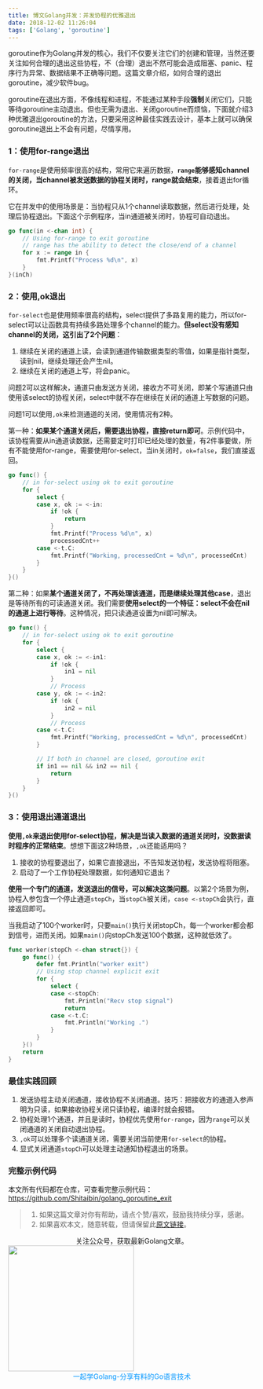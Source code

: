```yaml
---
title: 博文Golang并发：并发协程的优雅退出
date: 2018-12-02 11:26:04
tags: ['Golang', 'goroutine']
---
```



goroutine作为Golang并发的核心，我们不仅要关注它们的创建和管理，当然还要关注如何合理的退出这些协程，不（合理）退出不然可能会造成阻塞、panic、程序行为异常、数据结果不正确等问题。这篇文章介绍，如何合理的退出goroutine，减少软件bug。

goroutine在退出方面，不像线程和进程，不能通过某种手段**强制**关闭它们，只能等待goroutine主动退出。但也无需为退出、关闭goroutine而烦恼，下面就介绍3种优雅退出goroutine的方法，只要采用这种最佳实践去设计，基本上就可以确保goroutine退出上不会有问题，尽情享用。

### 1：使用for-range退出

`for-range`是使用频率很高的结构，常用它来遍历数据，**`range`能够感知channel的关闭，当channel被发送数据的协程关闭时，range就会结束**，接着退出for循环。

它在并发中的使用场景是：当协程只从1个channel读取数据，然后进行处理，处理后协程退出。下面这个示例程序，当in通道被关闭时，协程可自动退出。

```go
go func(in <-chan int) {
    // Using for-range to exit goroutine
    // range has the ability to detect the close/end of a channel
    for x := range in {
        fmt.Printf("Process %d\n", x)
    }
}(inCh)
```

### 2：使用,ok退出

`for-select`也是使用频率很高的结构，select提供了多路复用的能力，所以for-select可以让函数具有持续多路处理多个channel的能力。**但select没有感知channel的关闭，这引出了2个问题**：
1. 继续在关闭的通道上读，会读到通道传输数据类型的零值，如果是指针类型，读到nil，继续处理还会产生nil。
2. 继续在关闭的通道上写，将会panic。

问题2可以这样解决，通道只由发送方关闭，接收方不可关闭，即某个写通道只由使用该select的协程关闭，select中就不存在继续在关闭的通道上写数据的问题。

问题1可以使用`,ok`来检测通道的关闭，使用情况有2种。

第一种：**如果某个通道关闭后，需要退出协程，直接return即可**。示例代码中，该协程需要从in通道读数据，还需要定时打印已经处理的数量，有2件事要做，所有不能使用for-range，需要使用for-select，当in关闭时，`ok=false`，我们直接返回。

```go
go func() {
	// in for-select using ok to exit goroutine
	for {
		select {
		case x, ok := <-in:
			if !ok {
				return
			}
			fmt.Printf("Process %d\n", x)
			processedCnt++
		case <-t.C:
			fmt.Printf("Working, processedCnt = %d\n", processedCnt)
		}
	}
}()
```

第二种：如果**某个通道关闭了，不再处理该通道，而是继续处理其他case**，退出是等待所有的可读通道关闭。我们需要**使用select的一个特征：select不会在nil的通道上进行等待**。这种情况，把只读通道设置为nil即可解决。

```go
go func() {
	// in for-select using ok to exit goroutine
	for {
		select {
		case x, ok := <-in1:
			if !ok {
				in1 = nil
			}
			// Process
		case y, ok := <-in2:
			if !ok {
				in2 = nil
			}
			// Process
		case <-t.C:
			fmt.Printf("Working, processedCnt = %d\n", processedCnt)
		}

		// If both in channel are closed, goroutine exit
		if in1 == nil && in2 == nil {
			return
		}
	}
}()
```

### 3：使用退出通道退出

**使用`,ok`来退出使用for-select协程，解决是当读入数据的通道关闭时，没数据读时程序的正常结束**。想想下面这2种场景，`,ok`还能适用吗？

1. 接收的协程要退出了，如果它直接退出，不告知发送协程，发送协程将阻塞。
2. 启动了一个工作协程处理数据，如何通知它退出？

**使用一个专门的通道，发送退出的信号，可以解决这类问题**。以第2个场景为例，协程入参包含一个停止通道`stopCh`，当`stopCh`被关闭，`case <-stopCh`会执行，直接返回即可。

当我启动了100个worker时，只要`main()`执行关闭stopCh，每一个worker都会都到信号，进而关闭。如果`main()`向stopCh发送100个数据，这种就低效了。

```go
func worker(stopCh <-chan struct{}) {
	go func() {
		defer fmt.Println("worker exit")
		// Using stop channel explicit exit
		for {
			select {
			case <-stopCh:
				fmt.Println("Recv stop signal")
				return
			case <-t.C:
				fmt.Println("Working .")
			}
		}
	}()
	return
}
```

### 最佳实践回顾

1. 发送协程主动关闭通道，接收协程不关闭通道。技巧：把接收方的通道入参声明为只读，如果接收协程关闭只读协程，编译时就会报错。
2. 协程处理1个通道，并且是读时，协程优先使用`for-range`，因为`range`可以关闭通道的关闭自动退出协程。
3. `,ok`可以处理多个读通道关闭，需要关闭当前使用`for-select`的协程。
4. 显式关闭通道`stopCh`可以处理主动通知协程退出的场景。

### 完整示例代码

本文所有代码都在仓库，可查看完整示例代码：https://github.com/Shitaibin/golang_goroutine_exit



> 1. 如果这篇文章对你有帮助，请点个赞/喜欢，鼓励我持续分享，感谢。
> 2. 如果喜欢本文，随意转载，但请保留此[原文链接](http://lessisbetter.site/2018/12/02/golang-exit-goroutine-in-3-ways/)。


<div style="text-align:center">关注公众号，获取最新Golang文章。</div>

<img src="https://mmbiz.qpic.cn/mmbiz_jpg/NjvicFU9uBtYssgKYGWKZasFA0wwLO3CH2puCbWuibHiaI0Qf1zs5q2qoCTYJwbgKmmfeB7wrqphPq5LYtJMFd9Rw/0?wx_fmt=jpeg" style="border:0" width="256" hegiht="30" align=center />


<div style="color:#0096FF; text-align:center">一起学Golang-分享有料的Go语言技术</div>
